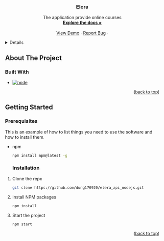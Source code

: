 <a name="readme-top"></a>

<div align="center">
<h3 align="center">Elera</h3>

  <p align="center">
    The application provide online courses
    <br />
    <a href="https://github.com/dung170920/elera_api_nodejs"><strong>Explore the docs »</strong></a>
    <br />
    <br />
    <a href="https://elera.onrender.com/">View Demo</a>
    ·
    <a href="https://github.com/dung170920/elera_api_nodejs/issues">Report Bug</a>
    ·
  </p>
</div>

<details>
  <summarys>Table of Contents</summarys>
  <ol>
    <li>
      <a href="#about-the-project">About The Project</a>
      <ul>
        <li><a href="#built-with">Built With</a></li>
      </ul>
    </li>
    <li>
      <a href="#getting-started">Getting Started</a>
      <ul>
        <li><a href="#prerequisites">Prerequisites</a></li>
        <li><a href="#installation">Installation</a></li>
      </ul>
    </li>
  </ol>
</details>

## About The Project

### Built With

- <a href="https://nodejs.org"><img src="https://img.shields.io/badge/node.js-%23339933.svg?&style=for-the-badge&logo=node.js&logoColor=white" alt="node"></a>

<p align="right">(<a href="#readme-top">back to top</a>)</p>

## Getting Started

### Prerequisites

This is an example of how to list things you need to use the software and how to install them.

- npm

  ```sh
  npm install npm@latest -g
  ```

  ### Installation

1. Clone the repo
   ```sh
   git clone https://github.com/dung170920/elera_api_nodejs.git
   ```
2. Install NPM packages
   ```sh
   npm install
   ```
3. Start the project
   ```sh
   npm start
   ```

<p align="right">(<a href="#readme-top">back to top</a>)</p>
